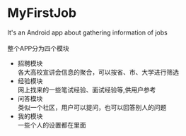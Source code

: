 # MyFirstJob
It's an Android app about gathering information of jobs
<br><br>整个APP分为四个模块
* 招聘模块<br>
    各大高校宣讲会信息的聚合，可以按省、市、大学进行筛选<br>
* 经验模块<br>
   网上找来的一些笔试经验、面试经验等,供用户参考<br>
* 问答模块<br>
    类似一个社区，用户可以提问，也可以回答别人的问题<br>
* 我的模块<br>
    一些个人的设置都在里面<br>

